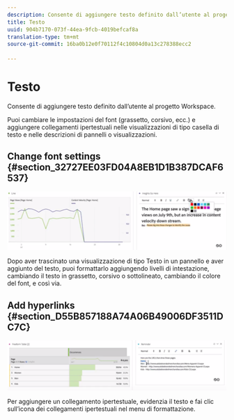 ```yaml
---
description: Consente di aggiungere testo definito dall’utente al progetto Workspace.
title: Testo
uuid: 904b7170-073f-44ea-9fcb-4019befcaf8a
translation-type: tm+mt
source-git-commit: 16ba0b12e0f70112f4c10804d0a13c278388ecc2

---
```



# Testo

Consente di aggiungere testo definito dall’utente al progetto Workspace.

Puoi cambiare le impostazioni del font (grassetto, corsivo, ecc.) e aggiungere collegamenti ipertestuali nelle visualizzazioni di tipo casella di testo e nelle descrizioni di pannelli o visualizzazioni.

## Change font settings {#section_32727EE03FD04A8EB1D1B387DCAF6537}

![](assets/rich-text1.png)

Dopo aver trascinato una visualizzazione di tipo Testo in un pannello e aver aggiunto del testo, puoi formattarlo aggiungendo livelli di intestazione, cambiando il testo in grassetto, corsivo o sottolineato, cambiando il colore del font, e così via.

## Add hyperlinks {#section_D55B857188A74A06B49006DF3511DC7C}

![](assets/rich-text2.png)

Per aggiungere un collegamento ipertestuale, evidenzia il testo e fai clic sull’icona dei collegamenti ipertestuali nel menu di formattazione.
